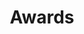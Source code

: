 ---
title: Awards
layout: default
modal-id: 3
img: awards.png
alt: image-alt
description:  <b> 2021 - </b> Selected for participation at the Doctoral Consortium at ICCV 2021. <br/> <b> 2021 - </b> Winner of IEEE Young Professional pitch contest My Research in 5 Minutes. <br/> <b> 2021 - </b> Winner of a travel award from MDPI Computers. <br/> <b> 2021 - </b> Bronze Prize at Samsung Research UK Innovation Challenge. <br/> <b> 2021 - </b> Winner of Photo Competition at Samsung Research UK (available at my website). <br/> <b> 2020 - </b> ICPR2020 Free Attendance Pass from the General Chairs. <br/> <b> 2020 - </b> Collaborator of SEED project ”Semantic Segmentation in the Wild” (EUR 33K). <br/> <b> aug 2018 - </b> Awarded fellowship from the organizers of "The Cornell, Maryland, Max Planck Pre-doctoral Research School", Saarbrucken. <br/> <b> 2018 - </b> Ph.D. fellowship (3 years). Selection based on project proposal and oral exam. <b> 2018 - </b>  Awarded fellowship granted by Technische Universitat Dresden (TUD) for "International School and Conference on Network Science (NetSci)", Paris. <br/> <b> 2018 - </b>  Awarded scholarship grant "Mille e una lode" for merit, offered by University of Padova. <br/> <b> 2017 - </b> Finalist at "Accenture Innovation Game", business game of project management, Milan.

---